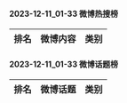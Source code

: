 #### 2023-12-11_01-33  微博热搜榜

| 排名 | 微博内容 | 类别 |
| --- | --- | --- |
#### 2023-12-11_01-33  微博话题榜

| 排名 | 微博话题 | 类别 |
| --- | --- | --- |
